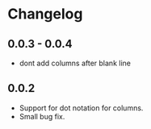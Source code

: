 # Changelog

## 0.0.3 - 0.0.4

 * dont add columns after blank line

## 0.0.2

 * Support for dot notation for columns.
 * Small bug fix.


